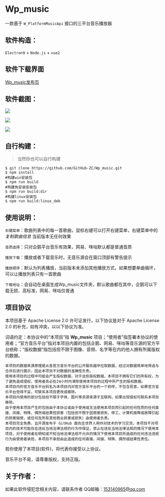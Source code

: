 # Wp_music
一款基于 `W_PlatformMusicApi` 接口的三平台音乐播放器

## 软件构造：

`Electron9` + `Node.js` + `vue2`

## 软件下载界面

[Wp_music发布页](https://github.com/GitHub-ZC/Wp_music/releases)


## 软件截图：

![](https://github-zc.github.io/Wp_music/image-20201108144448024.png)



![](https://github-zc.github.io/Wp_music/image-20201108150138820.png)

![](https://github-zc.github.io/Wp_music/image-20201108150330963.png)




## 自行构建：

> 当然你也可以自行构建

```shell
$ git clone https://github.com/GitHub-ZC/Wp_music.git
$ npm install
#构建win安装包
$ npm run build
#构建免安装安装包
$ npm run build:dir
#构建linux安装包
$ npm run build:linux_deb
```



## 使用说明：
`右键菜单`：歌曲列表中的每一首歌曲，鼠标右键可以打开右键菜单，右键菜单中的 _复制歌曲信息_ 当前版本无任何效果

`音质选择`：只对企鹅平台音乐有效果，网易、咪咕默认都是普通音质

`播放下载`：播放或者下载音乐时，无音乐源会在窗口顶部有警告提示

`播放顺序`：默认为列表播放，当前版本未添加其他播放方式，如果想要单曲循环，可以让播放列表只有一首歌曲

`下载地址`：会自动在桌面生成Wp_music文件夹，默认歌曲都在其中，企鹅可以下载无损、高标准，网易、咪咕仅普通


## 项目协议

本项目基于 Apache License 2.0 许可证发行，以下协议是对于 Apache License 2.0 的补充，如有冲突，以以下协议为准。

词语约定：本协议中的“本项目”指 __Wp_music__ 项目；“使用者”指签署本协议的使用者；“官方音乐平台”指对本项目内置的包括企鹅、网易、咪咕等音乐源的官方平台统称；“版权数据”指包括但不限于图像、音频、名字等在内的他人拥有所属版权的数据。

    本项目的数据来源原理是从各官方音乐平台的公开服务器中拉取数据，经过对数据简单地筛选与合并后进行展示，因此本项目不对数据的准确性负责。
    使用本项目的过程中可能会产生版权数据，对于这些版权数据，本项目不拥有它们的所有权，为了避免造成侵权，使用者务必在24小时内清除使用本项目的过程中所产生的版权数据。
    本项目内的官方音乐平台别名为本项目内对官方音乐平台的一个称呼，不包含恶意，如果官方音乐平台觉得不妥，可联系本项目更改或移除。
    本项目内使用的部分包括但不限于字体、图片等资源来源于互联网，如果出现侵权可联系本项目移除。
    由于使用本项目产生的包括由于本协议或由于使用或无法使用本项目而引起的任何性质的任何直接、间接、特殊、偶然或结果性损害（包括但不限于因商誉损失、停工、计算机故障或故障引起的损害赔偿，或任何及所有其他商业损害或损失）由使用者负责。
    本项目完全免费，且开源发布于 GitHub 面向全世界人用作对技术的学习交流，本项目不对项目内的技术可能存在违反当地法律法规的行为作保证，禁止在违反当地法律法规的情况下使用本项目，对于使用者在明知或不知当地法律法规不允许的情况下使用本项目所造成的任何违法违规行为由使用者承担，本项目不承担由此造成的任何直接、间接、特殊、偶然或结果性责任。

若你使用了本项目(软件)，将代表你接受以上协议。

音乐平台不易，请尊重版权，支持正版。


## 关于作者：
如果此软件侵犯您相关内容，请联系作者 QQ邮箱：153140965@qq.com
